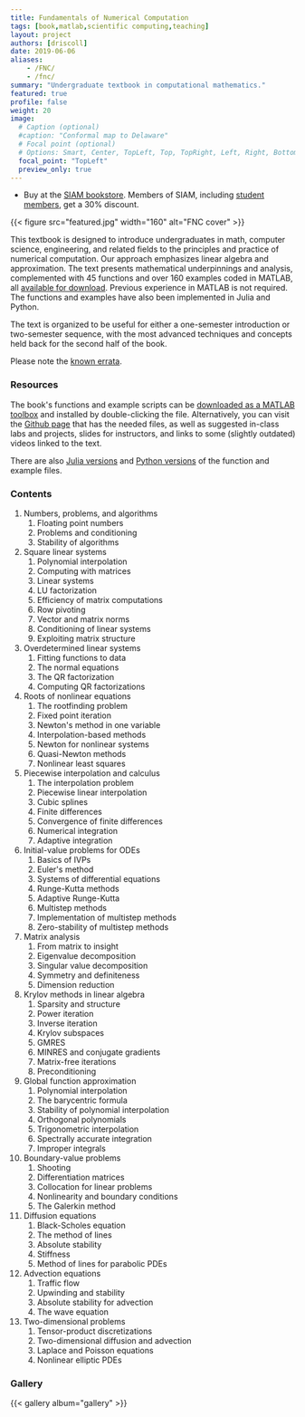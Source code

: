 ```yaml
---
title: Fundamentals of Numerical Computation
tags: [book,matlab,scientific computing,teaching]
layout: project
authors: [driscoll]
date: 2019-06-06
aliases:
    - /FNC/
    - /fnc/
summary: "Undergraduate textbook in computational mathematics."
featured: true
profile: false
weight: 20
image:
  # Caption (optional)
  #caption: "Conformal map to Delaware"
  # Focal point (optional)
  # Options: Smart, Center, TopLeft, Top, TopRight, Left, Right, BottomLeft, Bottom, BottomRight
  focal_point: "TopLeft"
  preview_only: true
---
```

* Buy at the [SIAM bookstore](http://bookstore.siam.org/OT154). Members of SIAM, including [student members](http://siam.org/students/memberships.php), get a 30% discount.    

{{< figure src="featured.jpg" width="160" alt="FNC cover" >}}

This textbook is designed to introduce undergraduates in math, computer science, engineering, and related fields to the principles and practice of numerical computation. Our approach emphasizes linear algebra and approximation. The text presents mathematical underpinnings and analysis, complemented with 45 functions and over 160 examples coded in MATLAB, all [available for download](http://github.com/tobydriscoll/fnc-extras). Previous experience in MATLAB is not required. The functions and examples have also been implemented in Julia and Python.

The text is organized to be useful for either a one-semester introduction or two-semester sequence, with the most advanced techniques and concepts held back for the second half of the book. 

Please note the [known errata](https://github.com/tobydriscoll/fnc-extras/blob/master/errata/errata.md). 

### Resources

The book's functions and example scripts can be [downloaded as a MATLAB toolbox](https://github.com/tobydriscoll/fnc-extras/raw/master/Fundamentals%20of%20Numerical%20Computation.mltbx) and installed by double-clicking the file. Alternatively, you can visit the [Github page](http://github.com/tobydriscoll/fnc-extras) that has the needed files, as well as suggested in-class labs and projects, slides for instructors, and links to some (slightly outdated) videos linked to the text.

There are also [Julia versions](https://github.com/tobydriscoll/fnc-extras/tree/master/julia) and [Python versions](https://github.com/tobydriscoll/fnc-extras/tree/master/python) of the function and example files.  

### Contents

1. Numbers, problems, and algorithms
	1. Floating point numbers
	1. Problems and conditioning
	1. Stability of algorithms
1. Square linear systems
	1. Polynomial interpolation
	1. Computing with matrices
	1. Linear systems
	1. LU factorization
	1. Efficiency of matrix computations
	1. Row pivoting
	1. Vector and matrix norms
	1. Conditioning of linear systems
	1. Exploiting matrix structure
1. Overdetermined linear systems
	1. Fitting functions to data
	1. The normal equations
	1. The QR factorization
	1. Computing QR factorizations
1. Roots of nonlinear equations
	1. The rootfinding problem
	1. Fixed point iteration
	1. Newton's method in one variable
	1. Interpolation-based methods
	1. Newton for nonlinear systems
	1. Quasi-Newton methods
	1. Nonlinear least squares
1. Piecewise interpolation and calculus
	1. The interpolation problem
	1. Piecewise linear interpolation
	1. Cubic splines
	1. Finite differences
	1. Convergence of finite differences
	1. Numerical integration
	1. Adaptive integration
1. Initial-value problems for ODEs
	1. Basics of IVPs
	2. Euler's method
	3. Systems of differential equations
	4. Runge-Kutta methods
	5. Adaptive Runge-Kutta
	6. Multistep methods
	7. Implementation of multistep methods
	8. Zero-stability of multistep methods
1. Matrix analysis
	1. From matrix to insight
	1. Eigenvalue decomposition
	1. Singular value decomposition
	1. Symmetry and definiteness
	1. Dimension reduction
1. Krylov methods in linear algebra
	1. Sparsity and structure
	1. Power iteration
	1. Inverse iteration
	1. Krylov subspaces
	1. GMRES
	1. MINRES and conjugate gradients
	1. Matrix-free iterations
	1. Preconditioning
1. Global function approximation
	1. Polynomial interpolation
	1. The barycentric formula
	1. Stability of polynomial interpolation
	1. Orthogonal polynomials
	1. Trigonometric interpolation
	1. Spectrally accurate integration
	1. Improper integrals
1. Boundary-value problems
	1. Shooting
	1. Differentiation matrices
	1. Collocation for linear problems
	1. Nonlinearity and boundary conditions
	1. The Galerkin method
1. Diffusion equations
	1. Black-Scholes equation
	1. The method of lines
	1. Absolute stability
	1. Stiffness
	1. Method of lines for parabolic PDEs
1. Advection equations
	1. Traffic flow
	1. Upwinding and stability
	1. Absolute stability for advection
	1. The wave equation
1. Two-dimensional problems
	1. Tensor-product discretizations
	1. Two-dimensional diffusion and advection
	1. Laplace and Poisson equations
	1. Nonlinear elliptic PDEs

### Gallery 

 {{< gallery album="gallery" >}}
